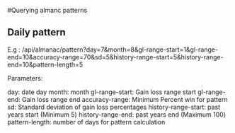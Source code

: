 #Querying almanc patterns

## Daily pattern

E.g : /api/almanac/pattern?day=7&month=8&gl-range-start=1&gl-range-end=10&accuracy-range=70&sd=5&history-range-start=5&history-range-end=10&pattern-length=5

Parameters:

day: date day
month: month
gl-range-start: Gain loss range start
gl-range-end: Gain loss range end
accuracy-range: Minimum Percent win for pattern
sd: Standard deviation of gain loss percentages
history-range-start: past years start (Minimum 5)
history-range-end: past years end (Maximum 100)
pattern-length: number of days for pattern calculation
